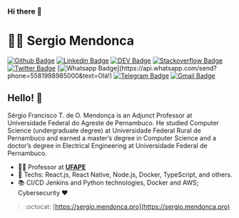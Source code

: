 ### Hi there 👋

<!--
**sftom/sftom** is a ✨ _special_ ✨ repository because its `README.md` (this file) appears on your GitHub profile.

Here are some ideas to get you started:

- 🔭 I’m currently working on ...
- 🌱 I’m currently learning ...
- 👯 I’m looking to collaborate on ...
- 🤔 I’m looking for help with ...
- 💬 Ask me about ...
- 📫 How to reach me: ...
- 😄 Pronouns: ...
- ⚡ Fun fact: ...
-->

# :man_technologist: Sergio Mendonca

[![Github Badge](https://img.shields.io/badge/-Github-000?style=flat-square&logo=Github&logoColor=white&link=https://github.com/sftom)](https://github.com/sftom)
[![Linkedin Badge](https://img.shields.io/badge/-LinkedIn-blue?style=flat-square&logo=Linkedin&logoColor=white&link=https://www.linkedin.com/in/sftom/)](https://www.linkedin.com/in/sftom/)
[![DEV Badge](https://img.shields.io/badge/-DEV.to-000?style=flat-square&logo=dev.to&logoColor=white&link=https://dev.to/sftom)](https://dev.to/sftom)
[![Stackoverflow Badge](https://img.shields.io/badge/-Stackoverflow-4CA143?style=flat-square&logo=Stackoverflow&logoColor=white&link=https://pt.stackoverflow.com/users/197196/sergio-mendonca)](https://pt.stackoverflow.com/users/197196/sergio-mendonca)
[![Twitter Badge](https://img.shields.io/badge/-Twitter-1ca0f1?style=flat-square&labelColor=1ca0f1&logo=twitter&logoColor=white&link=https://twitter.com/sftom)](https://twitter.com/sftom)
[![Whatsapp Badge](https://img.shields.io/badge/-Whatsapp-4CA143?style=flat-square&labelColor=4CA143&logo=whatsapp&logoColor=white&link=https://api.whatsapp.com/send?phone=5581998985000&text=Olá!)](https://api.whatsapp.com/send?phone=5581998985000&text=Olá!)
[![Telegram Badge](https://img.shields.io/badge/-Telegram-1ca0f1?style=flat-square&labelColor=1ca0f1&logo=telegram&logoColor=white&link=https://t.me/sftom)](https://t.me/sftom)
[![Gmail Badge](https://img.shields.io/badge/-Gmail-c14438?style=flat-square&logo=Gmail&logoColor=white&link=mailto:sftdom@gmail.com)](mailto:sftdom@gmail.com)

## Hello! 👋

Sérgio Francisco T. de O. Mendonça is an Adjunct Professor at Universidade Federal do Agreste de Pernambuco. He studied Computer Science (undergraduate degree) at Universidade Federal Rural de Pernambuco and earned a master’s degree in Computer Science and a doctor’s degree in Electrical Engineering at Universidade Federal de Pernambuco.

- :office_worker: Professor at [**UFAPE**](https://www.ufape.edu.br)
- :blue_heart: Techs: React.js, React Native, Node.js, Docker, TypeScript, and others.
- :books: CI/CD Jenkins and Python technologies, Docker and AWS; Cybersecurity :heart:

> :octocat: [https://sergio.mendonca.pro](https://sergio.mendonca.pro)
